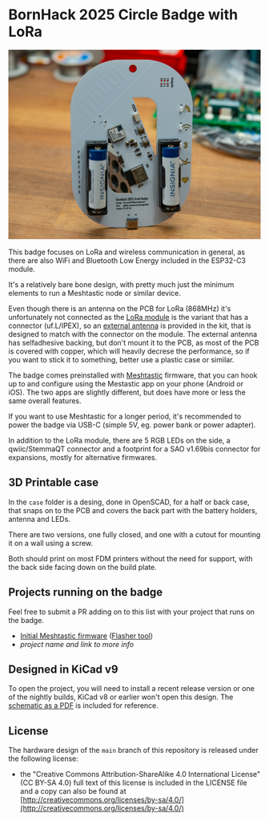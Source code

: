 # BornHack 2025 Circle Badge with LoRa

![BornHack 2025 Circle Badge with LoRa (prototype)](https://github.com/bornhack/badge2025/raw/main/IMAGES/DSC_1114.jpg "BornHack 2025 Circle Badge with LoRa (prototype)")

This badge focuses on LoRa and wireless communication in general, as there are also WiFi and Bluetooth Low Energy included in the ESP32-C3 module.

It's a relatively bare bone design, with pretty much just the minimum elements to run a Meshtastic node or similar device.

Even though there is an antenna on the PCB for LoRa (868MHz) it's unfortunately not connected as the [LoRa module](https://www.seeedstudio.com/Wio-SX1262-Wireless-Module-p-5981.html) is the variant that has a connector (uf.L/IPEX), so an [external antenna](https://www.molex.com/en-us/products/part-detail/2111400100) is provided in the kit, that is designed to match with the connector on the module. The external antenna has selfadhesive backing, but don't mount it to the PCB, as most of the PCB is covered with copper, which will heavily decrese the performance, so if you want to stick it to something, better use a plastic case or similar.

The badge comes preinstalled with [Meshtastic](https://meshtastic.org/) firmware, that you can hook up to and configure using the Mestastic app on your phone (Android or iOS). The two apps are slightly different, but does have more or less the same overall features.

If you want to use Meshtastic for a longer period, it's recommended to power the badge via USB-C (simple  5V, eg. power bank or power adapter).

In addition to the LoRa module, there are 5 RGB LEDs on the side, a qwiic/StemmaQT connector and a footprint for a SAO v1.69bis connector for expansions, mostly for alternative firmwares.

## 3D Printable case

In the ```case``` folder is a desing, done in OpenSCAD, for a half or back case, that snaps on to the PCB and covers the back part with the battery holders, antenna and LEDs.

There are two versions, one fully closed, and one with a cutout for mounting it on a wall using a screw.

Both should print on most FDM printers without the need for support, with the back side facing down on the build plate.


## Projects running on the badge

Feel free to submit a PR adding on to this list with your project that runs on the badge.

- [Initial Meshtastic firmware](https://github.com/badgeteam/bornhack2025-meshtastic) ([Flasher tool](https://github.com/badgeteam/bornhack2025-flasher))
- _project name and link to more info_


## Designed in KiCad v9

To open the project, you will need to install a recent release version or one of the nightly builds, KiCad v8 or earlier won't open this design. The [schematic as a PDF](https://github.com/bornhack/badge2025/raw/main/schematics.pdf) is included for reference.


## License

The hardware design of the `main` branch of this repository is released under the following license:

* the "Creative Commons Attribution-ShareAlike 4.0 International License"
  (CC BY-SA 4.0) full text of this license is included in the LICENSE file
  and a copy can also be found at
  [http://creativecommons.org/licenses/by-sa/4.0/](http://creativecommons.org/licenses/by-sa/4.0/)